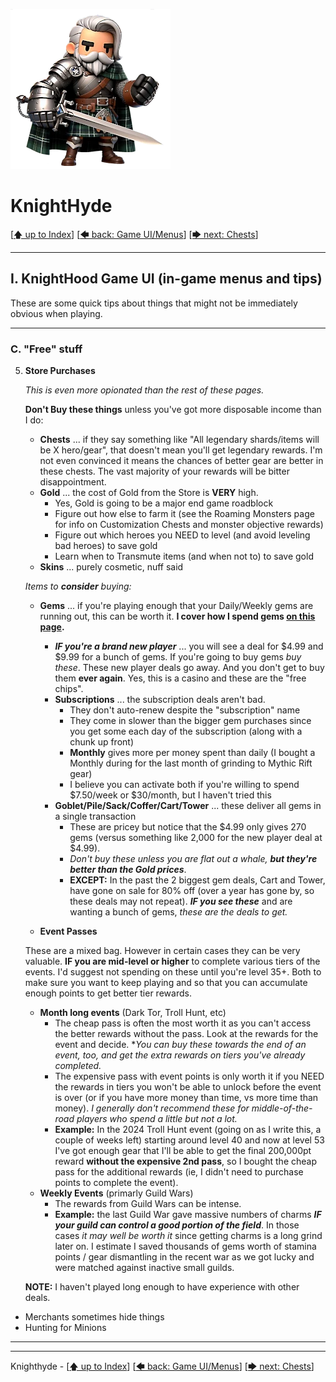 ![image of a cartoon knight](./images/knighthyde1.256sharp.webp) 
# KnightHyde 

[[🡅 up to Index](./0-Pages.md)] [[🡄 back: Game UI/Menus](./1-performance.md)] [[🡆 next: Chests](./3-chests.md)]

---

## I. KnightHood Game UI (in-game menus and tips)

These are some quick tips about things that might not be immediately obvious when playing. 

---

### C. **"Free" stuff**


5. **Store Purchases**

   *This is even more opionated than the rest of these pages.*

   **Don't Buy these things** unless you've got more disposable income than I do:

   * **Chests** ... if they say something like "All legendary shards/items will be X hero/gear", that doesn't mean you'll get legendary rewards. I'm not even convinced it means the chances of better gear are better in these chests. The vast majority of your rewards will be bitter disappointment. 
   * **Gold** ... the cost of Gold from the Store is **VERY** high. 
      * Yes, Gold is going to be a major end game roadblock
      * Figure out how else to farm it (see the Roaming Monsters page for info on Customization Chests and monster objective rewards)
      * Figure out which heroes you NEED to level (and avoid leveling bad heroes) to save gold
      * Learn when to Transmute items (and when not to) to save gold
   * **Skins** ... purely cosmetic, nuff said

   *Items to* ***consider*** *buying:*

   * **Gems** ... if you're playing enough that your Daily/Weekly gems are running out, this can be worth it. **I cover how I spend gems [on this page](./5-spending-gems.md).**
      * ***IF you're a brand new player*** ... you will see a deal for $4.99 and $9.99 for a bunch of gems. If you're going to buy gems *buy these*. These new player deals go away. And you don't get to buy them **ever again**. Yes, this is a casino and these are the "free chips".
      * **Subscriptions** ... the subscription deals aren't bad. 
         * They don't auto-renew despite the "subscription" name
         * They come in slower than the bigger gem purchases since you get some each day of the subscription (along with a chunk up front) 
         * **Monthly** gives more per money spent than daily (I bought a Monthly during for the last month of grinding to Mythic Rift gear)
         * I believe you can activate both if you're willing to spend $7.50/week or $30/month, but I haven't tried this
      * **Goblet/Pile/Sack/Coffer/Cart/Tower** ... these deliver all gems in a single transaction
         * These are pricey but notice that the $4.99 only gives 270 gems (versus something like 2,000 for the new player deal at $4.99).
         * *Don't buy these unless you are flat out a whale,* ***but they're better than the Gold prices***.
         * **EXCEPT:** In the past the 2 biggest gem deals, Cart and Tower, have gone on sale for 80% off (over a year has gone by, so these deals may not repeat). ***IF you see these*** and are wanting a bunch of gems, *these are the deals to get.*

   * **Event Passes**

   These are a mixed bag. However in certain cases they can be very valuable. **IF you are mid-level or higher** to complete various tiers of the events. I'd suggest not spending on these until you're level 35+. Both to make sure you want to keep playing and so that you can accumulate enough points to get better tier rewards. 

   * **Month long events** (Dark Tor, Troll Hunt, etc)
      * The cheap pass is often the most worth it as you can't access the better rewards without the pass. Look at the rewards for the event and decide. **You can buy these towards the end of an event, too, and get the extra rewards on tiers you've already completed.*
      * The expensive pass with event points is only worth it if you NEED the rewards in tiers you won't be able to unlock before the event is over (or if you have more money than time, vs more time than money). *I generally don't recommend these for middle-of-the-road players who spend a little but not a lot.*
      * **Example:** In the 2024 Troll Hunt event (going on as I write this, a couple of weeks left) starting around level 40 and now at level 53 I've got enough gear that I'll be able to get the final 200,000pt reward **without the expensive 2nd pass**, so I bought the cheap pass for the additional rewards (ie, I didn't need to purchase points to complete the event). 
   * **Weekly Events** (primarly Guild Wars)
      * The rewards from Guild Wars can be intense. 
      * **Example:** the last Guild War gave massive numbers of charms ***IF your guild can control a good portion of the field***. In those cases *it may well be worth it* since getting charms is a long grind later on. I estimate I saved thousands of gems worth of stamina points / gear dismantling in the recent war as we got lucky and were matched against inactive small guilds. 

   **NOTE:** I haven't played long enough to have experience with other deals. 

* Merchants sometimes hide things
* Hunting for Minions

---
---

Knighthyde - [[🡅 up to Index](./0-Pages.md)] [[🡄 back: Game UI/Menus](./1-performance.md)] [[🡆 next: Chests](./3-chests.md)]
